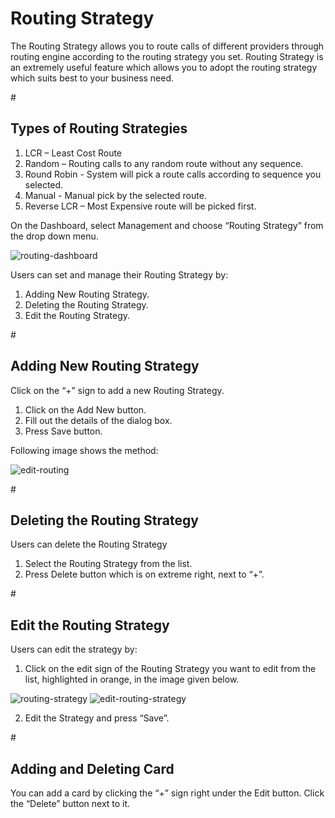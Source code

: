 <h1>Routing Strategy</h1>

The Routing Strategy allows you to route calls of different providers through routing engine according to the routing strategy you set. Routing Strategy is an extremely useful feature which allows you to adopt the routing strategy which suits best to your business need.

#<h2>Types of Routing Strategies</h2>

  1. LCR – Least Cost Route
  2. Random – Routing calls to any random route without any sequence.
  3. Round Robin - System will pick a route calls according to sequence you selected.
  4. Manual - Manual pick by the selected route.
  5. Reverse LCR – Most Expensive route will be picked first.

On the Dashboard, select Management and choose “Routing Strategy” from the drop down menu.

<img src="https://raw.githubusercontent.com/digipigeon/connexcs-user-docs/master/img/routing-dashboard-new.png" alt="routing-dashboard"/>

Users can set and manage their Routing Strategy by:
 
1. Adding New Routing Strategy.
2. Deleting the Routing Strategy.
3. Edit the Routing Strategy.

#<h2>Adding New Routing Strategy</h2>

Click on the “+” sign to add a new Routing Strategy.

  1.	Click on the Add New button.  
  2.	Fill out the details of the dialog box.
  3.	Press Save button.

Following image shows the method:

<img src="https://raw.githubusercontent.com/digipigeon/connexcs-user-docs/master/img/edit-routing.png" alt="edit-routing"/>

#<h2>Deleting the Routing Strategy</h2>

Users can delete the Routing Strategy
  1.	Select the Routing Strategy from the list.
  2.	Press Delete button which is on extreme right, next to “+”.

#<h2>Edit the Routing Strategy</h2>
Users can edit the strategy by:

1.	Click on the edit sign of the Routing Strategy you want to edit from the list, highlighted in orange, in the image given below.  

<img src="https://raw.githubusercontent.com/digipigeon/connexcs-user-docs/master/img/routing-strategy.png" alt="routing-strategy"/>

<img src="https://raw.githubusercontent.com/digipigeon/connexcs-user-docs/master/img/edit-routing-strategy.png" alt="edit-routing-strategy"/>

2.	Edit the Strategy and press “Save”.

#<h2>Adding and Deleting Card</h2>
You can add a card by clicking the “+” sign right under the Edit button. Click the “Delete” button next to it.


